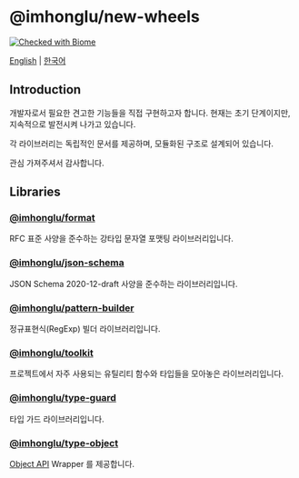 # @imhonglu/new-wheels

[![Checked with Biome](https://img.shields.io/badge/Checked_with-Biome-60a5fa?style=flat&logo=biome)](https://biomejs.dev)

[English](./README.md) | [한국어](./README_KR.md)

## Introduction

개발자로서 필요한 견고한 기능들을 직접 구현하고자 합니다. 현재는 초기 단계이지만, 지속적으로 발전시켜 나가고 있습니다.

각 라이브러리는 독립적인 문서를 제공하며, 모듈화된 구조로 설계되어 있습니다.

관심 가져주셔서 감사합니다.

## Libraries

### [@imhonglu/format](https://github.com/imhonglu/new-wheels/tree/main/libs/format/README_KR.md)
RFC 표준 사양을 준수하는 강타입 문자열 포맷팅 라이브러리입니다.

### [@imhonglu/json-schema](https://github.com/imhonglu/new-wheels/tree/main/libs/json-schema/README_KR.md)
JSON Schema 2020-12-draft 사양을 준수하는 라이브러리입니다.

### [@imhonglu/pattern-builder](https://github.com/imhonglu/new-wheels/tree/main/libs/pattern-builder/README_KR.md)
정규표현식(RegExp) 빌더 라이브러리입니다.

### [@imhonglu/toolkit](https://github.com/imhonglu/new-wheels/tree/main/libs/toolkit/README_KR.md)
프로젝트에서 자주 사용되는 유틸리티 함수와 타입들을 모아놓은 라이브러리입니다.

### [@imhonglu/type-guard](https://github.com/imhonglu/new-wheels/tree/main/libs/type-guard/README_KR.md)
타입 가드 라이브러리입니다.

### [@imhonglu/type-object](https://github.com/imhonglu/new-wheels/tree/main/libs/type-object/README_KR.md)
[Object API](https://developer.mozilla.org/docs/Web/JavaScript/Reference/Global_Objects/Object) Wrapper 를 제공합니다.
